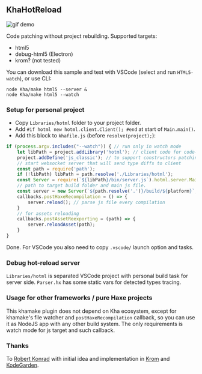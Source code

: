 ## KhaHotReload

![gif demo](https://i.imgur.com/dlB0x9Q.gif)

Code patching without project rebuilding. Supported targets:
- html5
- debug-html5 (Electron)
- krom? (not tested)

You can download this sample and test with VSCode (select and run `HTML5-watch`), or use CLI:
```shell
node Kha/make html5 --server &
node Kha/make html5 --watch
```

### Setup for personal project
- Copy `Libraries/hotml` folder to your project folder.
- Add `#if hotml new hotml.client.Client(); #end` at start of `Main.main()`.
- Add this block to `khafile.js` (before `resolve(project);`):
```js
if (process.argv.includes("--watch")) { // run only in watch mode
	let libPath = project.addLibrary('hotml'); // client code for code-patching
	project.addDefine('js_classic'); // to support constructors patching, optional
	// start websocket server that will send type diffs to client
	const path = require('path');
	if (!libPath) libPath = path.resolve('./Libraries/hotml');
	const Server = require(`${libPath}/bin/server.js`).hotml.server.Main;
	// path to target build folder and main js file.
	const server = new Server(`${path.resolve('.')}/build/${platform}`, 'kha.js');
	callbacks.postHaxeRecompilation = () => {
		server.reload(); // parse js file every compilation
	}
	// for assets reloading
	callbacks.postAssetReexporting = (path) => {
		server.reloadAsset(path);
	}
}
```

Done. For VSCode you also need to copy `.vscode/` launch option and tasks.

### Debug hot-reload server
`Libraries/hotml` is separated VSCode project with personal build task for server side.
`Parser.hx` has some static vars for detected types tracing.

### Usage for other frameworks / pure Haxe projects

This khamake plugin does not depend on Kha ecosystem, except for khamake's file watcher and `postHaxeRecompilation` callback, so you can use it as NodeJS app with any other build system. The only requirements is watch mode for js target and such callback.

### Thanks

To [Robert Konrad](https://github.com/RobDangerous) with initial idea and implementation in [Krom](https://github.com/Kode/Krom) and [KodeGarden](https://github.com/Kode/KodeGarden).
